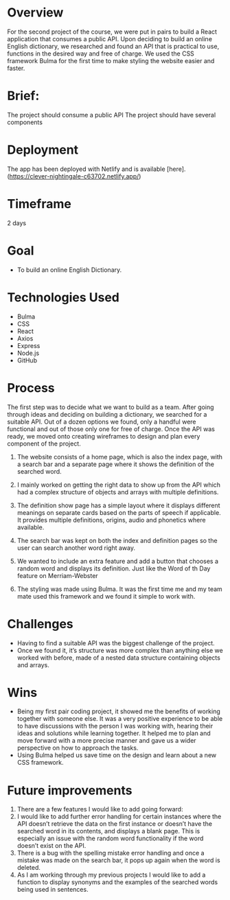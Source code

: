 # Overview
For the second project of the course, we were put in pairs to build a React application that consumes a public API. Upon deciding to build an online English dictionary, we researched and found an API that is practical to use, functions in the desired way and free of charge. We used the CSS framework Bulma for the first time to make styling the website easier and faster.

# Brief:
The project should consume a public API
The project should have several components

# Deployment
The app has been deployed with Netlify and is available [here].(https://clever-nightingale-c63702.netlify.app/)

# Timeframe
2 days

# Goal
* To build an online English Dictionary.

# Technologies Used
* Bulma
* CSS
* React
* Axios
* Express
* Node.js
* GitHub

# Process
The first step was to decide what we want to build as a team. After going through ideas and deciding on building a dictionary, we searched for a suitable API. Out of a dozen options we found, only a handful were functional and out of those only one for free of charge. Once the API was ready, we moved onto creating wireframes to design and plan every component of the project. 

1. The website consists of a home page, which is also the index page, with a search bar and a separate page where it shows the definition of the searched word.

2. I mainly worked on getting the right data to show up from the API which had a complex structure of objects and arrays with multiple definitions. 

3. The definition show page has a simple layout where it displays different meanings on separate cards based on the parts of speech if applicable. It provides multiple definitions, origins, audio and phonetics where available.

4. The search bar was kept on both the index and definition pages so the user can search another word right away.

5. We wanted to include an extra feature and add a button that chooses a random word and displays its definition. Just like the Word of th Day feature on Merriam-Webster

6. The styling was made using Bulma. It was the first time me and my team mate used this framework and we found it simple to work with.

# Challenges
* Having to find a suitable API was the biggest challenge of the project. 
* Once we found it, it’s structure was more complex than anything else we worked with before, made of a nested data structure containing objects and arrays.

# Wins
* Being my first pair coding project, it showed me the benefits of working together with someone else. It was a very positive experience to be able to have discussions with the person I was working with, hearing their ideas and solutions while learning together. It helped me to plan and move forward with a more precise manner and gave us a wider perspective on how to approach the tasks.
* Using Bulma helped us save time on the design and learn about a new CSS framework.

# Future improvements
1. There are  a few features I would like to add going forward:
2. I would like to add further error handling for certain instances where the API doesn’t retrieve the data on the first instance or doesn’t have the searched word in its contents, and displays a blank page. This is especially an issue with the random word functionality if the word doesn’t exist on the API.
3. There is a bug with the spelling mistake error handling and once a mistake was made on the search bar, it pops up again when the word is deleted.
4. As I am working through my previous projects I would like to add a function to display synonyms and the examples of the searched words being used in sentences.





